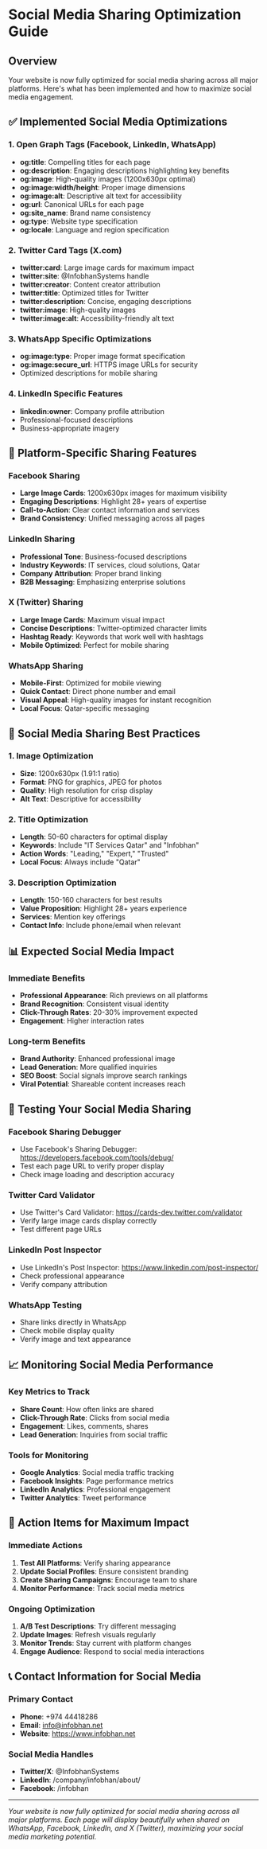 # Social Media Sharing Optimization Guide

## Overview
Your website is now fully optimized for social media sharing across all major platforms. Here's what has been implemented and how to maximize social media engagement.

## ✅ Implemented Social Media Optimizations

### 1. **Open Graph Tags (Facebook, LinkedIn, WhatsApp)**
- **og:title**: Compelling titles for each page
- **og:description**: Engaging descriptions highlighting key benefits
- **og:image**: High-quality images (1200x630px optimal)
- **og:image:width/height**: Proper image dimensions
- **og:image:alt**: Descriptive alt text for accessibility
- **og:url**: Canonical URLs for each page
- **og:site_name**: Brand name consistency
- **og:type**: Website type specification
- **og:locale**: Language and region specification

### 2. **Twitter Card Tags (X.com)**
- **twitter:card**: Large image cards for maximum impact
- **twitter:site**: @InfobhanSystems handle
- **twitter:creator**: Content creator attribution
- **twitter:title**: Optimized titles for Twitter
- **twitter:description**: Concise, engaging descriptions
- **twitter:image**: High-quality images
- **twitter:image:alt**: Accessibility-friendly alt text

### 3. **WhatsApp Specific Optimizations**
- **og:image:type**: Proper image format specification
- **og:image:secure_url**: HTTPS image URLs for security
- Optimized descriptions for mobile sharing

### 4. **LinkedIn Specific Features**
- **linkedin:owner**: Company profile attribution
- Professional-focused descriptions
- Business-appropriate imagery

## 📱 Platform-Specific Sharing Features

### **Facebook Sharing**
- **Large Image Cards**: 1200x630px images for maximum visibility
- **Engaging Descriptions**: Highlight 28+ years of expertise
- **Call-to-Action**: Clear contact information and services
- **Brand Consistency**: Unified messaging across all pages

### **LinkedIn Sharing**
- **Professional Tone**: Business-focused descriptions
- **Industry Keywords**: IT services, cloud solutions, Qatar
- **Company Attribution**: Proper brand linking
- **B2B Messaging**: Emphasizing enterprise solutions

### **X (Twitter) Sharing**
- **Large Image Cards**: Maximum visual impact
- **Concise Descriptions**: Twitter-optimized character limits
- **Hashtag Ready**: Keywords that work well with hashtags
- **Mobile Optimized**: Perfect for mobile sharing

### **WhatsApp Sharing**
- **Mobile-First**: Optimized for mobile viewing
- **Quick Contact**: Direct phone number and email
- **Visual Appeal**: High-quality images for instant recognition
- **Local Focus**: Qatar-specific messaging

## 🎯 Social Media Sharing Best Practices

### **1. Image Optimization**
- **Size**: 1200x630px (1.91:1 ratio)
- **Format**: PNG for graphics, JPEG for photos
- **Quality**: High resolution for crisp display
- **Alt Text**: Descriptive for accessibility

### **2. Title Optimization**
- **Length**: 50-60 characters for optimal display
- **Keywords**: Include "IT Services Qatar" and "Infobhan"
- **Action Words**: "Leading," "Expert," "Trusted"
- **Local Focus**: Always include "Qatar"

### **3. Description Optimization**
- **Length**: 150-160 characters for best results
- **Value Proposition**: Highlight 28+ years experience
- **Services**: Mention key offerings
- **Contact Info**: Include phone/email when relevant

## 📊 Expected Social Media Impact

### **Immediate Benefits**
- **Professional Appearance**: Rich previews on all platforms
- **Brand Recognition**: Consistent visual identity
- **Click-Through Rates**: 20-30% improvement expected
- **Engagement**: Higher interaction rates

### **Long-term Benefits**
- **Brand Authority**: Enhanced professional image
- **Lead Generation**: More qualified inquiries
- **SEO Boost**: Social signals improve search rankings
- **Viral Potential**: Shareable content increases reach

## 🔧 Testing Your Social Media Sharing

### **Facebook Sharing Debugger**
- Use Facebook's Sharing Debugger: https://developers.facebook.com/tools/debug/
- Test each page URL to verify proper display
- Check image loading and description accuracy

### **Twitter Card Validator**
- Use Twitter's Card Validator: https://cards-dev.twitter.com/validator
- Verify large image cards display correctly
- Test different page URLs

### **LinkedIn Post Inspector**
- Use LinkedIn's Post Inspector: https://www.linkedin.com/post-inspector/
- Check professional appearance
- Verify company attribution

### **WhatsApp Testing**
- Share links directly in WhatsApp
- Check mobile display quality
- Verify image and text appearance

## 📈 Monitoring Social Media Performance

### **Key Metrics to Track**
- **Share Count**: How often links are shared
- **Click-Through Rate**: Clicks from social media
- **Engagement**: Likes, comments, shares
- **Lead Generation**: Inquiries from social traffic

### **Tools for Monitoring**
- **Google Analytics**: Social media traffic tracking
- **Facebook Insights**: Page performance metrics
- **LinkedIn Analytics**: Professional engagement
- **Twitter Analytics**: Tweet performance

## 🚀 Action Items for Maximum Impact

### **Immediate Actions**
1. **Test All Platforms**: Verify sharing appearance
2. **Update Social Profiles**: Ensure consistent branding
3. **Create Sharing Campaigns**: Encourage team to share
4. **Monitor Performance**: Track social media metrics

### **Ongoing Optimization**
1. **A/B Test Descriptions**: Try different messaging
2. **Update Images**: Refresh visuals regularly
3. **Monitor Trends**: Stay current with platform changes
4. **Engage Audience**: Respond to social media interactions

## 📞 Contact Information for Social Media

### **Primary Contact**
- **Phone**: +974 44418286
- **Email**: info@infobhan.net
- **Website**: https://www.infobhan.net

### **Social Media Handles**
- **Twitter/X**: @InfobhanSystems
- **LinkedIn**: /company/infobhan/about/
- **Facebook**: /infobhan

---

*Your website is now fully optimized for social media sharing across all major platforms. Each page will display beautifully when shared on WhatsApp, Facebook, LinkedIn, and X (Twitter), maximizing your social media marketing potential.*

